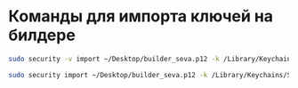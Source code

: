 # Команды для импорта ключей на билдере

```sh
sudo security -v import ~/Desktop/builder_seva.p12 -k /Library/Keychains/System.keychain -T /usr/bin/codesign -A

sudo security import ~/Desktop/builder_seva.p12 -k /Library/Keychains/System.keychain -t priv -A
```